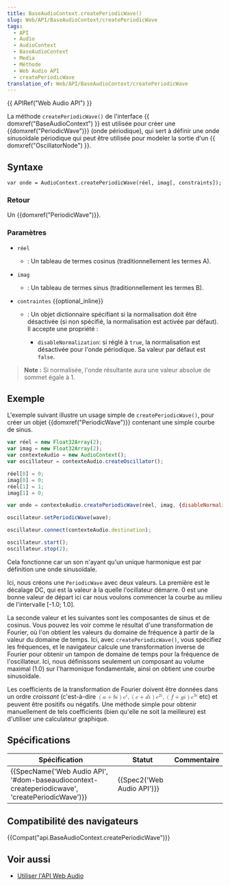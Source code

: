 ```yaml
---
title: BaseAudioContext.createPeriodicWave()
slug: Web/API/BaseAudioContext/createPeriodicWave
tags:
  - API
  - Audio
  - AudioContext
  - BaseAudioContext
  - Media
  - Méthode
  - Web Audio API
  - createPeriodicWave
translation_of: Web/API/BaseAudioContext/createPeriodicWave
---
```

{{ APIRef("Web Audio API") }}

La méthode `createPeriodicWave()` de l'interface {{ domxref("BaseAudioContext") }} est utilisée pour créer une {{domxref("PeriodicWave")}} (onde périodique), qui sert à définir une onde sinusoïdale périodique qui peut être utilisée pour modeler la sortie d'un {{ domxref("OscillatorNode") }}.

## Syntaxe

    var onde = AudioContext.createPeriodicWave(réel, imag[, constraints]);

### Retour

Un {{domxref("PeriodicWave")}}.

### Paramètres

- `réel`
  - : Un tableau de termes cosinus (traditionnellement les termes A).
- `imag`
  - : Un tableau de termes sinus (traditionnellement les termes B).
- `contraintes` {{optional_inline}}

  - : Un objet dictionnaire spécifiant si la normalisation doit être désactivée (si non spécifié, la normalisation est activée par défaut). Il accepte une propriété :

    - `disableNormalization`: si réglé à `true`, la normalisation est désactivée pour l'onde périodique. Sa valeur par défaut est `false`.

> **Note :** Si normalisée, l'onde résultante aura une valeur absolue de sommet égale à 1.

## Exemple

L'exemple suivant illustre un usage simple de `createPeriodicWave()`, pour créer un objet {{domxref("PeriodicWave")}} contenant une simple courbe de sinus.

```js
var réel = new Float32Array(2);
var imag = new Float32Array(2);
var contexteAudio = new AudioContext();
var oscillateur = contexteAudio.createOscillator();

réel[0] = 0;
imag[0] = 0;
réel[1] = 1;
imag[1] = 0;

var onde = contexteAudio.createPeriodicWave(réel, imag, {disableNormalization: true});

oscillateur.setPeriodicWave(wave);

oscillateur.connect(contexteAudio.destination);

oscillateur.start();
oscillateur.stop(2);
```

Cela fonctionne car un son n'ayant qu'un unique harmonique est par définition une onde sinusoïdale.

Ici, nous créons une `PeriodicWave` avec deux valeurs. La première est le décalage DC, qui est la valeur à la quelle l'ocillateur démarre. 0 est une bonne valeur de départ ici car nous voulons commencer la courbe au milieu de l'intervalle \[-1.0; 1.0].

La seconde valeur et les suivantes sont les composantes de sinus et de cosinus. Vous pouvez les voir comme le résultat d'une transformation de Fourier, où l'on obtient les valeurs du domaine de fréquence à partir de la valeur du domaine de temps. Ici, avec `createPeriodicWave()`, vous spécifiez les fréquences, et le navigateur calcule une transformation inverse de Fourier pour obtenir un tampon de domaine de temps pour la fréquence de l'oscillateur. Ici, nous définissons seulement un composant au volume maximal (1.0) sur l'harmonique fondamentale, ainsi on obtient une courbe sinusoïdale.

Les coefficients de la transformation de Fourier doivent être données dans un ordre _croissant_ (c'est-à-dire <math><semantics><mrow><mrow><mo>(</mo><mrow><mi>a</mi><mo>+</mo><mi>b</mi><mi>i</mi></mrow><mo>)</mo></mrow><msup><mi>e</mi><mi>i</mi></msup><mo>,</mo><mrow><mo>(</mo><mrow><mi>c</mi><mo>+</mo><mi>d</mi><mi>i</mi></mrow><mo>)</mo></mrow><msup><mi>e</mi><mrow><mn>2</mn><mi>i</mi></mrow></msup><mo>,</mo><mrow><mo>(</mo><mrow><mi>f</mi><mo>+</mo><mi>g</mi><mi>i</mi></mrow><mo>)</mo></mrow><msup><mi>e</mi><mrow><mn>3</mn><mi>i</mi></mrow></msup></mrow><annotation encoding="TeX">\left(a+bi\right)e^{i} , \left(c+di\right)e^{2i} , \left(f+gi\right)e^{3i}</annotation></semantics></math> etc) et peuvent être positifs ou négatifs. Une méthode simple pour obtenir manuellement de tels coefficients (bien qu'elle ne soit la meilleure) est d'utiliser une calculateur graphique.

## Spécifications

| Spécification                                                                                                                    | Statut                               | Commentaire |
| -------------------------------------------------------------------------------------------------------------------------------- | ------------------------------------ | ----------- |
| {{SpecName('Web Audio API', '#dom-baseaudiocontext-createperiodicwave', 'createPeriodicWave')}} | {{Spec2('Web Audio API')}} |             |

## Compatibilité des navigateurs

{{Compat("api.BaseAudioContext.createPeriodicWave")}}

## Voir aussi

- [Utiliser l'API Web Audio](/en-US/docs/Web_Audio_API/Using_Web_Audio_API)

